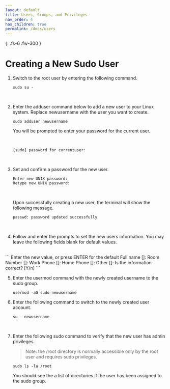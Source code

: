 ```yaml
---
layout: default
title: Users, Groups, and Privileges
nav_order: 4
has_children: true
permalink: /docs/users
---
```


{: .fs-6 .fw-300 }

# Creating a New Sudo User

1. Switch to the root user by entering the following command.
    <br />
    ```
    sudo su -
    ```
    <br />
2. Enter the adduser command below to add a new user to your Linux system. Replace newusername with the user you want to create.
    <br />

    ```
    sudo adduser newusername
    ```

    You will be prompted to enter your password for the current user.

    <br />
    
    ```
    [sudo] password for currentuser:
    ```

    <br />
3. Set and confirm a password for the new user.
    <br />
    ```
    Enter new UNIX password:
    Retype new UNIX password: 
    ```
    <br />

    Upon successfully creating a new user, the terminal will show the following message.
    <br />
    ```
    passwd: password updated successfully
    ```
    <br />
4. Follow and enter the prompts to set the new users information. You may leave the following fields blank for default values.  
<br />
    ```
    Enter the new value, or press ENTER for the default
        Full name []:
        Room Number []:
        Work Phone []:
        Home Phone []:
        Other []:
    Is the information correct? [Y/n]
    ```
    <br />

5. Enter the usermod command with the newly created username to the sudo group.

    ```
    usermod -aG sudo newusername
    ```

6. Enter the following command to switch to the newly created user account.
    <br />
    ```
    su - newusername
    ```
    <br />
7. Enter the following sudo command to verify that the new user has admin privileges.
    <br />
    >Note: the /root directory is normally accessible only by the root user and requires sudo privileges.

    ```
    sudo ls -la /root
    ```

    You should see the a list of directories if the user has been assigned to the sudo group.
